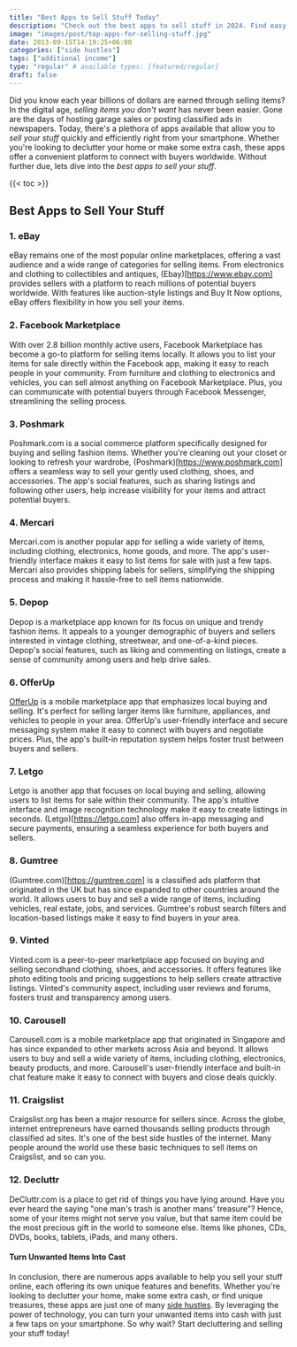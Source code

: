 ```yaml
---
title: "Best Apps to Sell Stuff Today"
description: "Check out the best apps to sell stuff in 2024. Find easy ways to earn extra cash and boost your income."
image: "images/post/top-apps-for-selling-stuff.jpg"
date: 2013-09-15T14:19:25+06:00
categories: ["side hustles"]
tags: ["additional income"]
type: "regular" # available types: [featured/regular]
draft: false
---
```


Did you know each year billions of dollars are earned through selling items? In the digital age, _selling items you don't want_ has never been easier. Gone are the days of hosting garage sales or posting classified ads in newspapers. Today, there's a plethora of apps available that allow you to _sell your stuff_ quickly and efficiently right from your smartphone. Whether you're looking to declutter your home or make some extra cash, these apps offer a convenient platform to connect with buyers worldwide. Without further due, lets dive into the _best apps to sell your stuff_.

{{< toc >}}

## Best Apps to Sell Your Stuff

### 1. eBay

eBay remains one of the most popular online marketplaces, offering a vast audience and a wide range of categories for selling items. From electronics and clothing to collectibles and antiques, (Ebay)[https://www.ebay.com] provides sellers with a platform to reach millions of potential buyers worldwide. With features like auction-style listings and Buy It Now options, eBay offers flexibility in how you sell your items.

### 2. Facebook Marketplace

With over 2.8 billion monthly active users, Facebook Marketplace has become a go-to platform for selling items locally. It allows you to list your items for sale directly within the Facebook app, making it easy to reach people in your community. From furniture and clothing to electronics and vehicles, you can sell almost anything on Facebook Marketplace. Plus, you can communicate with potential buyers through Facebook Messenger, streamlining the selling process.

### 3. Poshmark

Poshmark.com is a social commerce platform specifically designed for buying and selling fashion items. Whether you're cleaning out your closet or looking to refresh your wardrobe, (Poshmark)[https://www.poshmark.com] offers a seamless way to sell your gently used clothing, shoes, and accessories. The app's social features, such as sharing listings and following other users, help increase visibility for your items and attract potential buyers.

### 4. Mercari

Mercari.com is another popular app for selling a wide variety of items, including clothing, electronics, home goods, and more. The app's user-friendly interface makes it easy to list items for sale with just a few taps. Mercari also provides shipping labels for sellers, simplifying the shipping process and making it hassle-free to sell items nationwide.

### 5. Depop

Depop is a marketplace app known for its focus on unique and trendy fashion items. It appeals to a younger demographic of buyers and sellers interested in vintage clothing, streetwear, and one-of-a-kind pieces. Depop's social features, such as liking and commenting on listings, create a sense of community among users and help drive sales.

### 6. OfferUp

[OfferUp](https://offerup.com) is a mobile marketplace app that emphasizes local buying and selling. It's perfect for selling larger items like furniture, appliances, and vehicles to people in your area. OfferUp's user-friendly interface and secure messaging system make it easy to connect with buyers and negotiate prices. Plus, the app's built-in reputation system helps foster trust between buyers and sellers.

### 7. Letgo

Letgo is another app that focuses on local buying and selling, allowing users to list items for sale within their community. The app's intuitive interface and image recognition technology make it easy to create listings in seconds. (Letgo)[https://letgo.com] also offers in-app messaging and secure payments, ensuring a seamless experience for both buyers and sellers.

### 8. Gumtree

(Gumtree.com)[https://gumtree.com] is a classified ads platform that originated in the UK but has since expanded to other countries around the world. It allows users to buy and sell a wide range of items, including vehicles, real estate, jobs, and services. Gumtree's robust search filters and location-based listings make it easy to find buyers in your area.

### 9. Vinted

Vinted.com is a peer-to-peer marketplace app focused on buying and selling secondhand clothing, shoes, and accessories. It offers features like photo editing tools and pricing suggestions to help sellers create attractive listings. Vinted's community aspect, including user reviews and forums, fosters trust and transparency among users.

### 10. Carousell

Carousell.com is a mobile marketplace app that originated in Singapore and has since expanded to other markets across Asia and beyond. It allows users to buy and sell a wide variety of items, including clothing, electronics, beauty products, and more. Carousell's user-friendly interface and built-in chat feature make it easy to connect with buyers and close deals quickly.

### 11. Craigslist

Craigslist.org has been a major resource for sellers since. Across the globe, internet entrepreneurs have earned thousands selling products through classified ad sites. It's one of the best side hustles of the internet. Many people around the world use these basic techniques to sell items on Craigslist, and so can you.

### 12. Decluttr

DeCluttr.com is a place to get rid of things you have lying around. Have you ever heard the saying "one man's trash is another mans' treasure"? Hence, some of your items might not serve you value, but that same item could be the most precious gift in the world to someone else. Items like phones, CDs, DVDs, books, tablets, iPads, and many others.

#### Turn Unwanted Items Into Cast

In conclusion, there are numerous apps available to help you sell your stuff online, each offering its own unique features and benefits. Whether you're looking to declutter your home, make some extra cash, or find unique treasures, these apps are just one of many [side hustles](/blog/creative-side-hustles). By leveraging the power of technology, you can turn your unwanted items into cash with just a few taps on your smartphone. So why wait? Start decluttering and selling your stuff today!